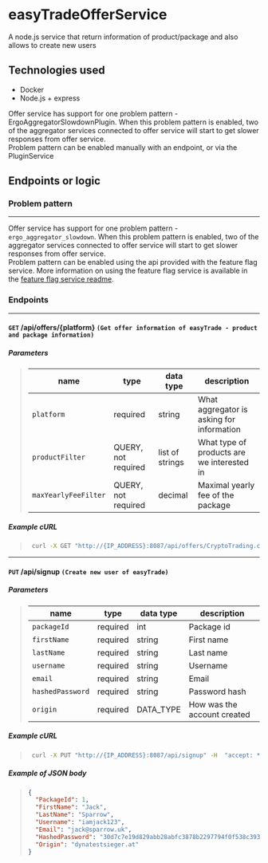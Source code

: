 # easyTradeOfferService

A node.js service that return information of product/package and also allows to create new users

## Technologies used

- Docker
- Node.js + express

Offer service has support for one problem pattern - ErgoAggregatorSlowdownPlugin. When this problem pattern is enabled, two of the aggregator services connected to offer service will start to get slower responses from offer service.  
Problem pattern can be enabled manually with an endpoint, or via the PluginService

## Endpoints or logic

### Problem pattern

---

Offer service has support for one problem pattern - `ergo_aggregator_slowdown`. When this problem pattern is enabled, two of the aggregator services connected to offer service will start to get slower responses from offer service.  
Problem pattern can be enabled using the api provided with the feature flag service. More information on using the feature flag service is available in the [feature flag service readme](./feature-flag-service.md).

### Endpoints

---

#### `GET` **/api/offers/{platform}** `(Get offer information of easyTrade - product and package information)`

##### Parameters

> | name                 | type                | data type       | description                                |
> | -------------------- | ------------------- | --------------- | ------------------------------------------ |
> | `platform`           | required            | string          | What aggregator is asking for information  |
> | `productFilter`      | QUERY, not required | list of strings | What type of products are we interested in |
> | `maxYearlyFeeFilter` | QUERY, not required | decimal         | Maximal yearly fee of the package          |

##### Example cURL

> ```bash
>  curl -X GET "http://{IP_ADDRESS}:8087/api/offers/CryptoTrading.com?productFilter=\[\"ETF\",\"Crypto\"\]&&maxYearlyFeeFilter=35.0" -H  "accept: text/plain"
> ```

---

#### `PUT` **/api/signup** `(Create new user of easyTrade)`

##### Parameters

> | name             | type     | data type | description                 |
> | ---------------- | -------- | --------- | --------------------------- |
> | `packageId`      | required | int       | Package id                  |
> | `firstName`      | required | string    | First name                  |
> | `lastName`       | required | string    | Last name                   |
> | `username`       | required | string    | Username                    |
> | `email`          | required | string    | Email                       |
> | `hashedPassword` | required | string    | Password hash               |
> | `origin`         | required | DATA_TYPE | How was the account created |

##### Example cURL

> ```bash
>  curl -X PUT "http://{IP_ADDRESS}:8087/api/signup" -H  "accept: */*" -H  "Content-Type: application/json" -d "{\"packageId\":1,\"firstName\":\"Jessica\",\"lastName\":\"Smithin\",\"username\":\"jessica_smith\",\"email\":\"jessica.smith@gmail.com\",\"hashedPassword\":\"139990b95cf8e8fddcb6e3202ed92a216d656a5bbe8ebb2a28bfe9911e6c3c51\",\"origin\":\"PRESET\"}"
> ```

##### Example of JSON body

> ```json
> {
>   "PackageId": 1,
>   "FirstName": "Jack",
>   "LastName": "Sparrow",
>   "Username": "iamjack123",
>   "Email": "jack@sparrow.uk",
>   "HashedPassword": "30d7c7e19d829abb28abfc3878b2297794f0f538c393e6e071557b0a986754d1",
>   "Origin": "dynatestsieger.at"
> }
> ```
